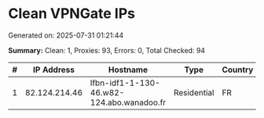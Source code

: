 # Clean VPNGate IPs
Generated on: 2025-07-31 01:21:44

**Summary:** Clean: 1, Proxies: 93, Errors: 0, Total Checked: 94

| # | IP Address | Hostname | Type | Country | Provider |
|---|------------|----------|------|---------|----------|
| 1 | 82.124.214.46 | lfbn-idf1-1-130-46.w82-124.abo.wanadoo.fr | Residential | FR | Orange S.A. |
